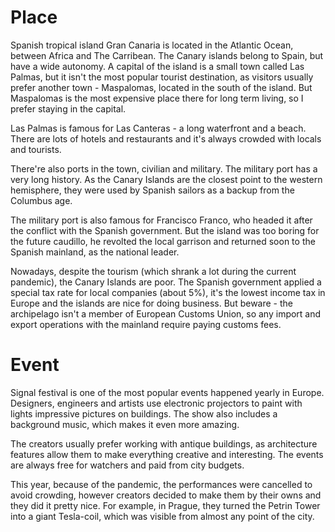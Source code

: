 # Place

Spanish tropical island Gran Canaria is located in the Atlantic Ocean, between
Africa and The Carribean. The Canary islands belong to Spain, but have a wide
autonomy. A capital of the island is a small town called Las Palmas, but it
isn't the most popular tourist destination, as visitors usually prefer another
town - Maspalomas, located in the south of the island. But Maspalomas is the
most expensive place there for long term living, so I prefer staying in the
capital.

Las Palmas is famous for Las Canteras - a long waterfront and a beach. There
are lots of hotels and restaurants and it's always crowded with locals and
tourists.

There're also ports in the town, civilian and military. The military port has a
very long history. As the Canary Islands are the closest point to the western
hemisphere, they were used by Spanish sailors as a backup from the Columbus
age.

The military port is also famous for Francisco Franco, who headed it after the
conflict with the Spanish government. But the island was too boring for the
future caudillo, he revolted the local garrison and returned soon to the
Spanish mainland, as the national leader.

Nowadays, despite the tourism (which shrank a lot during the current pandemic),
the Canary Islands are poor. The Spanish government applied a special tax rate
for local companies (about 5%), it's the lowest income tax in Europe and the
islands are nice for doing business. But beware - the archipelago isn't a
member of European Customs Union, so any import and export operations with
the mainland require paying customs fees. 

# Event

Signal festival is one of the most popular events happened yearly in Europe.
Designers, engineers and artists use electronic projectors to paint with lights
impressive pictures on buildings. The show also includes a background music,
which makes it even more amazing.

The creators usually prefer working with antique buildings, as architecture
features allow them to make everything creative and interesting. The events are
always free for watchers and paid from city budgets.

This year, because of the pandemic, the performances were cancelled to avoid
crowding, however creators decided to make them by their owns and they did it
pretty nice. For example, in Prague, they turned the Petrin Tower into a giant
Tesla-coil, which was visible from almost any point of the city.
